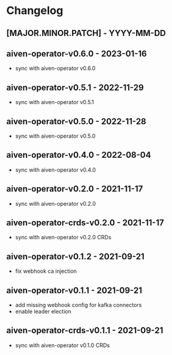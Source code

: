 # Changelog

## [MAJOR.MINOR.PATCH] - YYYY-MM-DD

## aiven-operator-v0.6.0 - 2023-01-16
* sync with aiven-operator v0.6.0

## aiven-operator-v0.5.1 - 2022-11-29
* sync with aiven-operator v0.5.1

## aiven-operator-v0.5.0 - 2022-11-28
* sync with aiven-operator v0.5.0

## aiven-operator-v0.4.0 - 2022-08-04
* sync with aiven-operator v0.4.0

## aiven-operator-v0.2.0 - 2021-11-17
* sync with aiven-operator v0.2.0

## aiven-operator-crds-v0.2.0 - 2021-11-17
* sync with aiven-operator v0.2.0 CRDs

## aiven-operator-v0.1.2 - 2021-09-21
* fix webhook ca injection

## aiven-operator-v0.1.1 - 2021-09-21
* add missing webhook config for kafka connectors
* enable leader election

## aiven-operator-crds-v0.1.1 - 2021-09-21
* sync with aiven-operator v0.1.0 CRDs

